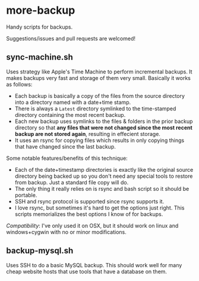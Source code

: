 more-backup
===========

Handy scripts for backups.

Suggestions/issues and pull requests are welcomed!


sync-machine.sh
-----------
Uses strategy like Apple's Time Machine to perform incremental backups. It makes backups very fast and storage of them very small. Basically it works as follows:
* Each backup is basically a copy of the files from the source directory into a directory named with a date+time stamp.
* There is always a `Latest` directory symlinked to the time-stamped directory containing the most recent backup.
* Each new backup uses symlinks to the files & folders in the prior backup directory so that **any files that were not changed since the most recent backup are not stored again**, resulting in effecient storage.
* It uses an rsync for copying files which results in only copying things that have changed since the last backup.

Some notable features/benefits of this technique: 
- Each of the date+timestamp directories is exactly like the original source directory being backed up so you don't need any special tools to restore from backup. Just a standard file copy will do.
- The only thing it really relies on is rsync and bash script so it should be portable.
- SSH and rsync protocol is supported since rsync supports it.
- I love rsync, but sometimes it's hard to get the options just right. This scripts memorializes the best options I know of for backups.

*Compatibility*: I've only used it on OSX, but it should work on linux and windows+cygwin with no or minor modifications. 

backup-mysql.sh
-----------
Uses SSH to do a basic MySQL backup. This should work well for many cheap website hosts that use tools that have a database on them.
